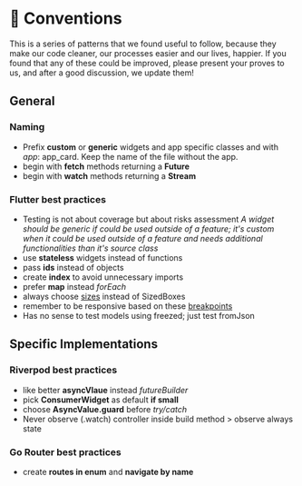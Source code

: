 # 🎯 Conventions

This is a series of patterns that we found useful to follow, because they make our code cleaner, our processes easier and our lives, happier. If you found that any of these could be improved, please present your proves to us, and after a good discussion, we update them!

## General

### Naming

- Prefix **custom** or **generic** widgets and app specific classes and with _app_: app_card. Keep the name of the file without the app.
- begin with **fetch** methods returning a **Future**
- begin with **watch** methods returning a **Stream**

### Flutter best practices

- Testing is not about coverage but about risks assessment
_A widget should be generic if could be used outside of a feature; it's custom when it could be used outside of a feature and needs additional functionalities than it's source class_
- use **stateless** widgets instead of functions
- pass **ids** instead of objects
- create **index** to avoid unnecessary imports
- prefer **map** instead _forEach_
- always choose [sizes](./lib/src/ui/sizes) instead of SizedBoxes
- remember to be responsive based on these [breakpoints](./lib/src/ui/breakpoints)
- Has no sense to test models using freezed; just test fromJson

## Specific Implementations

### Riverpod best practices

- like better **asyncVlaue** instead _futureBuilder_
- pick **ConsumerWidget** as default **if small**
- choose **AsyncValue.guard** before _try/catch_
- Never observe (.watch) controller inside build method > observe always state

### Go Router best practices

- create **routes in enum** and **navigate by name**